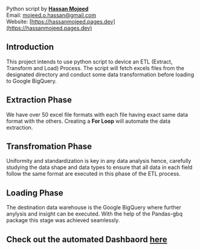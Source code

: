 Python script by [__Hassan Mojeed__](https://hassanmojeed.pages.dev)<br>
Email: mojeed.o.hassan@gmail.com<br>
Website: [https://hassanmojeed.pages.dev](https://hassanmojeed.pages.dev)




## Introduction

This project intends to use python script to device an ETL (Extract, Transform and Load) Process. The script will fetch excels files from the 
designated directory and conduct some data transformation before loading to Google BigQuery.

## Extraction Phase

We have over 50 excel file formats with each file having exact same data format with the others. Creating a **For Loop** will automate the data extraction.

## Transfromation Phase

Uniformity and standardization is key in any data analysis hence, carefully studying the data shape and data types to ensure that all data in each 
field follow the same format are executed in this phase of the ETL process.

## Loading Phase

The destination data warehouse is the Google BigQuery where further anylysis and insight can be executed. With the help of the Pandas-gbq package this stage was achieved seamlessly.

## Check out the automated Dashbaord [here](https://app.powerbi.com/view?r=eyJrIjoiMGFmYmI4ZmEtYTM3ZS00NzM1LTlhNjItOGNlMGEyNjk4Y2M5IiwidCI6ImFlM2E5OTA2LTc4MWEtNDQ2YS1iZGI2LTYzNzdjMDllMmM2ZiIsImMiOjF9)
